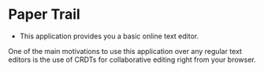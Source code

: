 # Paper Trail

- This application provides you a basic online text editor.


One of the main motivations to use this application over any regular text editors is the use of CRDTs for collaborative editing right from your browser.
